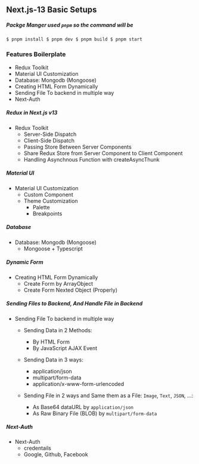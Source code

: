 ## Next.js-13 Basic Setups

##### Packge Manger used `pnpm` so the command will be
`
	$ pnpm install
	$ pnpm dev
	$ pnpm build
	$ pnpm start
`

### Features Boilerplate

- Redux Toolkit
- Material UI Customization
- Database: Mongodb (Mongoose)
- Creating HTML Form Dynamically
- Sending File To backend in multiple way
- Next-Auth


##### Redux in Next.js v13

- Redux Toolkit
	- Server-Side Dispatch
	- Client-Side Dispatch
	- Passing Store Between Server Components
	- Share Redux Store from Server Component to Client Component
	- Handling Asynchnous Function with createAsyncThunk 


##### Material UI

- Material UI Customization
	- Custom Component 
	- Theme Customization
		-	Palette
		-	Breakpoints


##### Database

- Database: Mongodb (Mongoose)
	- Mongoose + Typescript


##### Dynamic Form

- Creating HTML Form Dynamically
	- Create Form by ArrayObject
	- Create Form Nexted Object 	(Properly)


##### Sending Files to Backend, And Handle File in Backend

- Sending File To backend in multiple way
	- Sending Data in 2 Methods:
		- By HTML Form
		- By JavaScript AJAX Event

	- Sending Data in 3 ways:
		- application/json
		- multipart/form-data
		- application/x-www-form-urlencoded

	- Sending File in 2 ways and Same them as a File: `Image`, `Text`, `JSON`, ...:
		- As Base64 dataURL by `application/json`
		- As Raw Binary File (BLOB) by `multipart/form-data`



##### Next-Auth

- Next-Auth
	- credentails
	- Google, Github, Facebook

